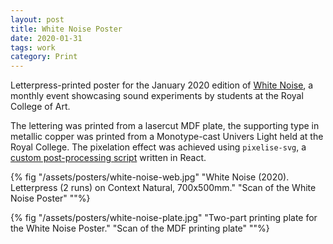 ```yaml
---
layout: post
title: White Noise Poster
date: 2020-01-31
tags: work
category: Print
---
```


Letterpress-printed poster for the January 2020 edition of [White Noise](https://www.instagram.com/rcawhitenoise/), a monthly event showcasing sound experiments by students at the Royal College of Art. 

The lettering was printed from a lasercut MDF plate, the supporting type in metallic copper was printed from a Monotype-cast Univers Light held at the Royal College. The pixelation effect was achieved using ```pixelise-svg```, a [custom post-processing script](https://github.com/awesomephant/pixelise-svg) written in React.

{% fig "/assets/posters/white-noise-web.jpg" "White Noise (2020). Letterpress (2 runs) on Context Natural, 700x500mm." "Scan of the White Noise Poster" ""%}

{% fig "/assets/posters/white-noise-plate.jpg" "Two-part printing plate for the White Noise Poster." "Scan of the MDF printing plate" ""%}